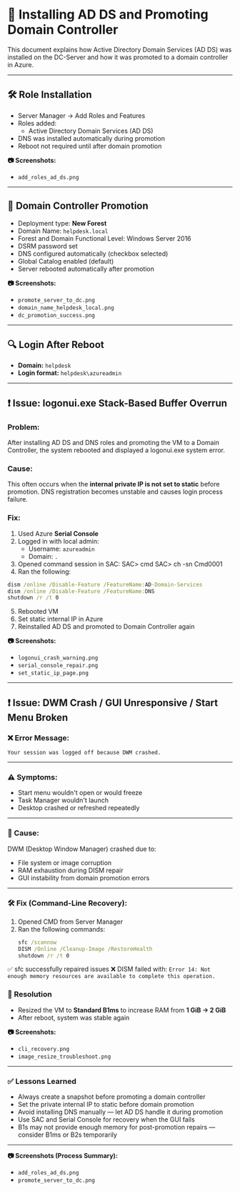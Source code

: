 # 🧩 Installing AD DS and Promoting Domain Controller

This document explains how Active Directory Domain Services (AD DS) was installed on the DC-Server and how it was promoted to a domain controller in Azure.

---

## 🛠️ Role Installation

- Server Manager → Add Roles and Features
- Roles added:
  - Active Directory Domain Services (AD DS)
- DNS was installed automatically during promotion
- Reboot not required until after domain promotion

**📷 Screenshots:**
- `add_roles_ad_ds.png`

---

## 👑 Domain Controller Promotion

- Deployment type: **New Forest**
- Domain Name: `helpdesk.local`
- Forest and Domain Functional Level: Windows Server 2016
- DSRM password set
- DNS configured automatically (checkbox selected)
- Global Catalog enabled (default)
- Server rebooted automatically after promotion

**📷 Screenshots:**
- `promote_server_to_dc.png`
- `domain_name_helpdesk_local.png`
- `dc_promotion_success.png`

---

## 🔍 Login After Reboot

- **Domain:** `helpdesk`
- **Login format:** `helpdesk\azureadmin`

---

## ❗ Issue: logonui.exe Stack-Based Buffer Overrun

### Problem:
After installing AD DS and DNS roles and promoting the VM to a Domain Controller, the system rebooted and displayed a logonui.exe system error.

### Cause:
This often occurs when the **internal private IP is not set to static** before promotion. DNS registration becomes unstable and causes login process failure.

### Fix:

1. Used Azure **Serial Console**
2. Logged in with local admin:
   - Username: `azureadmin`
   - Domain: `.`
3. Opened command session in SAC:
SAC> cmd SAC> ch -sn Cmd0001
4. Ran the following:
```cmd
dism /online /Disable-Feature /FeatureName:AD-Domain-Services
dism /online /Disable-Feature /FeatureName:DNS
shutdown /r /t 0
```
5. Rebooted VM  
6. Set static internal IP in Azure  
7. Reinstalled AD DS and promoted to Domain Controller again  

**📷 Screenshots:**
- `logonui_crash_warning.png`
- `serial_console_repair.png`
- `set_static_ip_page.png`

---

## ❗ Issue: DWM Crash / GUI Unresponsive / Start Menu Broken

### ❌ Error Message:
`Your session was logged off because DWM crashed.`

---

### ⚠️ Symptoms:
- Start menu wouldn't open or would freeze  
- Task Manager wouldn't launch  
- Desktop crashed or refreshed repeatedly  

---

### 🧠 Cause:
DWM (Desktop Window Manager) crashed due to:
- File system or image corruption
- RAM exhaustion during DISM repair
- GUI instability from domain promotion errors

---

### 🛠️ Fix (Command-Line Recovery):
1. Opened CMD from Server Manager  
2. Ran the following commands:
   ```cmd
   sfc /scannow
   DISM /Online /Cleanup-Image /RestoreHealth
   shutdown /r /t 0
✅ sfc successfully repaired issues
❌ DISM failed with:
`Error 14: Not enough memory resources are available to complete this operation.`

### 🔁 Resolution

- Resized the VM to **Standard B1ms** to increase RAM from **1 GiB → 2 GiB**
- After reboot, system was stable again

**📷 Screenshots:**
- `cli_recovery.png`
- `image_resize_troubleshoot.png`

---

### ✅ Lessons Learned

- Always create a snapshot before promoting a domain controller  
- Set the private internal IP to static before domain promotion  
- Avoid installing DNS manually — let AD DS handle it during promotion  
- Use SAC and Serial Console for recovery when the GUI fails  
- B1s may not provide enough memory for post-promotion repairs — consider B1ms or B2s temporarily

---

**📷 Screenshots (Process Summary):**
- `add_roles_ad_ds.png`
- `promote_server_to_dc.png`